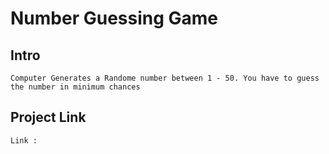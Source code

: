 # Number Guessing Game 

## Intro 

```Computer Generates a Randome number between 1 - 50. You have to guess the number in minimum chances```

## Project Link 

```Link : ```
